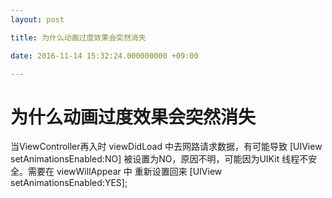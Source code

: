 ```yaml
---
layout: post

title: 为什么动画过度效果会突然消失

date: 2016-11-14 15:32:24.000000000 +09:00

---
```

# 为什么动画过度效果会突然消失

当ViewController再入时 viewDidLoad 中去网路请求数据，有可能导致 [UIView setAnimationsEnabled:NO] 被设置为NO，原因不明，可能因为UIKit 线程不安全。需要在 viewWillAppear 中 重新设置回来 [UIView setAnimationsEnabled:YES];